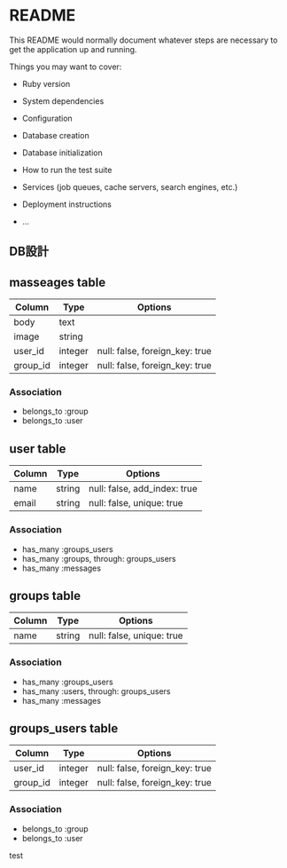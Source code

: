 # README

This README would normally document whatever steps are necessary to get the
application up and running.

Things you may want to cover:

* Ruby version

* System dependencies

* Configuration

* Database creation

* Database initialization

* How to run the test suite

* Services (job queues, cache servers, search engines, etc.)

* Deployment instructions

* ...


## DB設計

## masseages table

|Column|Type|Options|
|------|----|-------|
|body|text|
|image|string|
|user_id|integer|null: false, foreign_key: true|
|group_id|integer|null: false, foreign_key: true|

### Association

- belongs_to :group
- belongs_to :user

## user table

|Column|Type|Options|
|------|----|-------|
|name|string|null: false, add_index: true|
|email|string|null: false, unique: true|

### Association

- has_many :groups_users
- has_many :groups, through: groups_users
- has_many :messages

## groups table

|Column|Type|Options|
|------|----|-------|
|name|string|null: false, unique: true|

### Association

- has_many :groups_users
- has_many :users, through: groups_users
- has_many :messages

## groups_users table

|Column|Type|Options|
|------|----|-------|
|user_id|integer|null: false, foreign_key: true|
|group_id|integer|null: false, foreign_key: true|

### Association

- belongs_to :group
- belongs_to :user

test